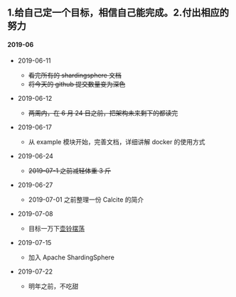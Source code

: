 ## 1.给自己定一个目标，相信自己能完成。2.付出相应的努力

#### 2019-06
  - 2019-06-11
 	 - ~~看完所有的 shardingsphere 文档~~
 	 - ~~将今天的 github 提交数量变为深色~~

  - 2019-06-12
 	 - ~~两周内，在 6 月 24 日之前，把架构未来剩下的都读完~~

  - 2019-06-17
 	 - 从 example 模块开始，完善文档，详细讲解 docker 的使用方式
 
  - 2019-06-24
 	 - ~~2019-07-1 之前减轻体重 3 斤~~

  - 2019-06-27
 	- 2019-07-01 之前整理一份 Calcite 的简介 
 
  - 2019-07-08
 	- 目标一万下[壶铃摆荡](https://github.com/taojintianxia/target/blob/master/%E5%87%8F%E8%82%A5/%E5%81%A5%E8%BA%AB/%E5%A3%B6%E9%93%83.md) 
  
  - 2019-07-15
 	 - 加入 Apache ShardingSphere

  - 2019-07-22
 	 - 明年之前，不吃甜
 
